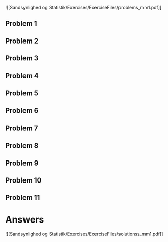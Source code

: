![[Sandsynlighed og Statistik/Exercises/ExerciseFiles/problems_mm1.pdf]]
## Problem 1

## Problem 2

## Problem 3

## Problem 4

## Problem 5

## Problem 6

## Problem 7

## Problem 8

## Problem 9

## Problem 10

## Problem 11


# Answers
![[Sandsynlighed og Statistik/Exercises/ExerciseFiles/solutionss_mm1.pdf]]